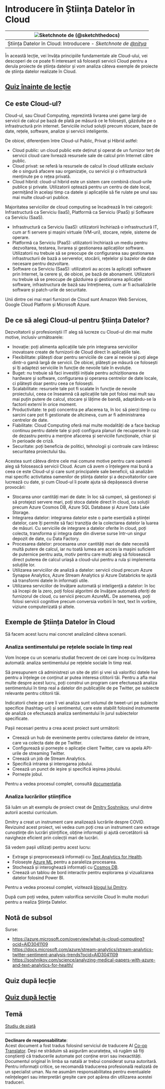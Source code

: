 <!--
CO_OP_TRANSLATOR_METADATA:
{
  "original_hash": "5f8e7cdefa096664ae86f795be571580",
  "translation_date": "2025-09-05T18:19:52+00:00",
  "source_file": "5-Data-Science-In-Cloud/17-Introduction/README.md",
  "language_code": "ro"
}
-->
# Introducere în Știința Datelor în Cloud

|![ Sketchnote de [(@sketchthedocs)](https://sketchthedocs.dev) ](../../sketchnotes/17-DataScience-Cloud.png)|
|:---:|
| Știința Datelor în Cloud: Introducere - _Sketchnote de [@nitya](https://twitter.com/nitya)_ |

În această lecție, vei învăța principiile fundamentale ale Cloud-ului, vei descoperi de ce poate fi interesant să folosești servicii Cloud pentru a derula proiecte de știința datelor și vom analiza câteva exemple de proiecte de știința datelor realizate în Cloud.

## [Quiz înainte de lecție](https://ff-quizzes.netlify.app/en/ds/quiz/32)

## Ce este Cloud-ul?

Cloud-ul, sau Cloud Computing, reprezintă livrarea unei game largi de servicii de calcul pe bază de plată pe măsură ce le folosești, găzduite pe o infrastructură prin internet. Serviciile includ soluții precum stocare, baze de date, rețele, software, analize și servicii inteligente.

De obicei, diferențiem între Cloud-ul Public, Privat și Hibrid astfel:

* Cloud public: un cloud public este deținut și operat de un furnizor terț de servicii cloud care livrează resursele sale de calcul prin Internet către public.
* Cloud privat: se referă la resursele de calcul în cloud utilizate exclusiv de o singură afacere sau organizație, cu servicii și o infrastructură menținute pe o rețea privată.
* Cloud hibrid: cloud-ul hibrid este un sistem care combină cloud-urile publice și private. Utilizatorii optează pentru un centru de date local, permițând în același timp ca datele și aplicațiile să fie rulate pe unul sau mai multe cloud-uri publice.

Majoritatea serviciilor de cloud computing se încadrează în trei categorii: Infrastructură ca Serviciu (IaaS), Platformă ca Serviciu (PaaS) și Software ca Serviciu (SaaS).

* Infrastructură ca Serviciu (IaaS): utilizatorii închiriază o infrastructură IT, cum ar fi servere și mașini virtuale (VM-uri), stocare, rețele, sisteme de operare.
* Platformă ca Serviciu (PaaS): utilizatorii închiriază un mediu pentru dezvoltarea, testarea, livrarea și gestionarea aplicațiilor software. Utilizatorii nu trebuie să se preocupe de configurarea sau gestionarea infrastructurii de bază a serverelor, stocării, rețelelor și bazelor de date necesare pentru dezvoltare.
* Software ca Serviciu (SaaS): utilizatorii au acces la aplicații software prin Internet, la cerere și, de obicei, pe bază de abonament. Utilizatorii nu trebuie să se preocupe de găzduirea și gestionarea aplicației software, infrastructura de bază sau întreținerea, cum ar fi actualizările software și patch-urile de securitate.

Unii dintre cei mai mari furnizori de Cloud sunt Amazon Web Services, Google Cloud Platform și Microsoft Azure.

## De ce să alegi Cloud-ul pentru Știința Datelor?

Dezvoltatorii și profesioniștii IT aleg să lucreze cu Cloud-ul din mai multe motive, inclusiv următoarele:

* Inovație: poți alimenta aplicațiile tale prin integrarea serviciilor inovatoare create de furnizorii de Cloud direct în aplicațiile tale.
* Flexibilitate: plătești doar pentru serviciile de care ai nevoie și poți alege dintr-o gamă largă de servicii. De obicei, plătești pe măsură ce folosești și îți adaptezi serviciile în funcție de nevoile tale în evoluție.
* Buget: nu trebuie să faci investiții inițiale pentru achiziționarea de hardware și software, configurarea și operarea centrelor de date locale, ci plătești doar pentru ceea ce folosești.
* Scalabilitate: resursele tale pot fi scalate în funcție de nevoile proiectului, ceea ce înseamnă că aplicațiile tale pot folosi mai mult sau mai puțin putere de calcul, stocare și lățime de bandă, adaptându-se la factorii externi în orice moment.
* Productivitate: te poți concentra pe afacerea ta, în loc să pierzi timp cu sarcini care pot fi gestionate de altcineva, cum ar fi administrarea centrelor de date.
* Fiabilitate: Cloud Computing oferă mai multe modalități de a face backup continuu pentru datele tale și poți configura planuri de recuperare în caz de dezastru pentru a menține afacerea și serviciile funcționale, chiar și în perioade de criză.
* Securitate: poți beneficia de politici, tehnologii și controale care întăresc securitatea proiectului tău.

Acestea sunt câteva dintre cele mai comune motive pentru care oamenii aleg să folosească servicii Cloud. Acum că avem o înțelegere mai bună a ceea ce este Cloud-ul și care sunt principalele sale beneficii, să analizăm mai specific activitatea oamenilor de știința datelor și a dezvoltatorilor care lucrează cu date, și cum Cloud-ul îi poate ajuta să depășească diverse provocări:

* Stocarea unor cantități mari de date: în loc să cumperi, să gestionezi și să protejezi servere mari, poți stoca datele direct în cloud, cu soluții precum Azure Cosmos DB, Azure SQL Database și Azure Data Lake Storage.
* Integrarea datelor: integrarea datelor este o parte esențială a științei datelor, care îți permite să faci tranziția de la colectarea datelor la luarea de măsuri. Cu serviciile de integrare a datelor oferite în cloud, poți colecta, transforma și integra date din diverse surse într-un singur depozit de date, cu Data Factory.
* Procesarea datelor: procesarea unor cantități mari de date necesită multă putere de calcul, iar nu toată lumea are acces la mașini suficient de puternice pentru asta, motiv pentru care mulți aleg să folosească direct puterea de calcul uriașă a cloud-ului pentru a rula și implementa soluțiile lor.
* Utilizarea serviciilor de analiză a datelor: servicii cloud precum Azure Synapse Analytics, Azure Stream Analytics și Azure Databricks te ajută să transformi datele în informații utile.
* Utilizarea serviciilor de învățare automată și inteligență a datelor: în loc să începi de la zero, poți folosi algoritmi de învățare automată oferiți de furnizorul de cloud, cu servicii precum AzureML. De asemenea, poți folosi servicii cognitive precum conversia vorbirii în text, text în vorbire, viziune computerizată și altele.

## Exemple de Știința Datelor în Cloud

Să facem acest lucru mai concret analizând câteva scenarii.

### Analiza sentimentului pe rețelele sociale în timp real
Vom începe cu un scenariu studiat frecvent de cei care încep cu învățarea automată: analiza sentimentului pe rețelele sociale în timp real.

Să presupunem că administrezi un site de știri și vrei să valorifici datele live pentru a înțelege ce conținut ar putea interesa cititorii tăi. Pentru a afla mai multe despre acest lucru, poți construi un program care efectuează analiza sentimentului în timp real a datelor din publicațiile de pe Twitter, pe subiecte relevante pentru cititorii tăi.

Indicatorii cheie pe care îi vei analiza sunt volumul de tweet-uri pe subiecte specifice (hashtag-uri) și sentimentul, care este stabilit folosind instrumente de analiză ce efectuează analiza sentimentului în jurul subiectelor specificate.

Pașii necesari pentru a crea acest proiect sunt următorii:

* Creează un hub de evenimente pentru colectarea datelor de intrare, care va colecta date de pe Twitter.
* Configurează și pornește o aplicație client Twitter, care va apela API-urile de streaming Twitter.
* Creează un job de Stream Analytics.
* Specifică intrarea și interogarea jobului.
* Creează un punct de ieșire și specifică ieșirea jobului.
* Pornește jobul.

Pentru a vedea procesul complet, consultă [documentația](https://docs.microsoft.com/azure/stream-analytics/stream-analytics-twitter-sentiment-analysis-trends?WT.mc_id=academic-77958-bethanycheum&ocid=AID30411099).

### Analiza lucrărilor științifice
Să luăm un alt exemplu de proiect creat de [Dmitry Soshnikov](http://soshnikov.com), unul dintre autorii acestui curriculum.

Dmitry a creat un instrument care analizează lucrările despre COVID. Revizuind acest proiect, vei vedea cum poți crea un instrument care extrage cunoștințe din lucrări științifice, obține informații și ajută cercetătorii să navigheze eficient prin colecții mari de lucrări.

Să vedem pașii utilizați pentru acest lucru:
* Extrage și preprocesează informații cu [Text Analytics for Health](https://docs.microsoft.com/azure/cognitive-services/text-analytics/how-tos/text-analytics-for-health?WT.mc_id=academic-77958-bethanycheum&ocid=AID3041109).
* Folosește [Azure ML](https://azure.microsoft.com/services/machine-learning?WT.mc_id=academic-77958-bethanycheum&ocid=AID3041109) pentru a paraleliza procesarea.
* Stochează și interoghează informații cu [Cosmos DB](https://azure.microsoft.com/services/cosmos-db?WT.mc_id=academic-77958-bethanycheum&ocid=AID3041109).
* Creează un tablou de bord interactiv pentru explorarea și vizualizarea datelor folosind Power BI.

Pentru a vedea procesul complet, vizitează [blogul lui Dmitry](https://soshnikov.com/science/analyzing-medical-papers-with-azure-and-text-analytics-for-health/).

După cum poți vedea, putem valorifica serviciile Cloud în multe moduri pentru a realiza Știința Datelor.

## Notă de subsol

Surse:
* https://azure.microsoft.com/overview/what-is-cloud-computing?ocid=AID3041109  
* https://docs.microsoft.com/azure/stream-analytics/stream-analytics-twitter-sentiment-analysis-trends?ocid=AID3041109  
* https://soshnikov.com/science/analyzing-medical-papers-with-azure-and-text-analytics-for-health/  

## Quiz după lecție

## [Quiz după lecție](https://ff-quizzes.netlify.app/en/ds/quiz/33)

## Temă

[Studiu de piață](assignment.md)

---

**Declinare de responsabilitate**:  
Acest document a fost tradus folosind serviciul de traducere AI [Co-op Translator](https://github.com/Azure/co-op-translator). Deși ne străduim să asigurăm acuratețea, vă rugăm să fiți conștienți că traducerile automate pot conține erori sau inexactități. Documentul original în limba sa natală ar trebui considerat sursa autoritară. Pentru informații critice, se recomandă traducerea profesională realizată de un specialist uman. Nu ne asumăm responsabilitatea pentru eventualele neînțelegeri sau interpretări greșite care pot apărea din utilizarea acestei traduceri.
